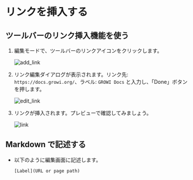 # リンクを挿入する

## ツールバーのリンク挿入機能を使う

1. 編集モードで、ツールバーのリンクアイコンをクリックします。

     <img   :src="$withBase('/assets/images/add_link.png')" alt="add_link">
1. リンク編集ダイアログが表示されます。リンク先: `https://docs.growi.org/`、ラベル: `GROWI Docs` と入力し、「Done」ボタンを押します。

    <img :src="$withBase('/assets/images/edit_link.png')" alt="edit_link">
1. リンクが挿入されます。プレビューで確認してみましょう。

    <img :src="$withBase('/assets/images/link.png')" alt="link">

## Markdown で記述する

- 以下のように編集画面に記述します。

  ```
  [Label](URL or page path)
  ```
